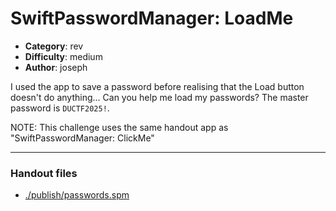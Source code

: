 SwiftPasswordManager: LoadMe
======================

- **Category**: rev
- **Difficulty**: medium
- **Author**: joseph

I used the app to save a password before realising that the Load button doesn't do anything... Can you help me load my passwords? The master password is `DUCTF2025!`.

NOTE: This challenge uses the same handout app as "SwiftPasswordManager: ClickMe"

---

### Handout files

- [./publish/passwords.spm](./publish/passwords.spm)
